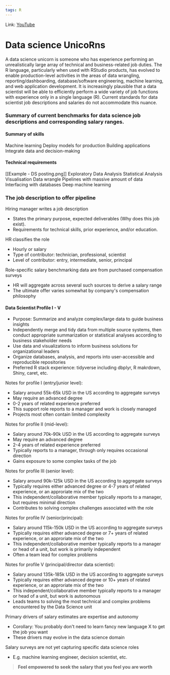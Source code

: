```yaml
---
tags: R
---
```

Link: [YouTube](https://www.youtube.com/watch?v=hg6UFv91_dg)

# Data science UnicoRns
A data science unicorn is someone who has experience performing an unrealistically large array of technical and business-related job duties. The R language, particularly when used with RStudio products, has evolved to enable production-level activities in the areas of data wrangling, reporting/dashboarding, database/software engineering, machine learning, and web application development. It is increasingly plausible that a data scientist will be able to efficiently perform a wide variety of job functions with experience only in a single language (R). Current standards for data scientist job descriptions and salaries do not accommodate this nuance.

### Summary of current benchmarks for data science job descriptions and corresponding salary ranges.

#### Summary of skills
Machine learning
Deploy models for production
Building applications
Integrate data and decision-making

#### Technical requirements
[[Example - DS posting.png]]
Exploratory Data Analysis
Statistical Analysis
Visualisation
Data wrangle
Pipelines with massive amount of data
Interfacing with databases
Deep machine learning

### The job description to offer pipeline
Hiring manager writes a job description
* States the primary purpose, expected deliverables (Why does this job exist).
* Requirements for technical skills, prior experience, and/or education.

HR classifies the role
* Hourly or salary
* Type of contributor: technician, professional, scientist
* Level of contributor: entry, intermediate, senior, principal

Role-specific salary benchmarking data are from purchased compensation surveys
* HR will aggregate across several such sources to derive a salary range
* The ultimate offer varies somewhat by company's compensation philosophy

#### Data Scientist Profile I - V
* Purpose: Summarize and analyze complex/large data to guide business insights
* Independently merge and tidy data from multiple source systems, then conduct appropriate summarization or statistical analyses according to business stakeholder needs
* Use data and visualizations to inform business solutions for organizational leaders
* Organize databases, analysis, and reports into user-accessible and reproducible repositories
* Preferred R stack experience: tidyverse including dbplyr, R makrdown, Shiny, caret, etc.

Notes for profile I (entry/junior level):
* Salary around 55k-65k USD in the US according to aggregate surveys
* May require an advanced degree
* 0-2 years of related experience preferred
* This support role reports to a manager and work is closely managed
* Projects most often contain limited complexity

Notes for profile II (mid-level):
* Salary around 70k-90k USD in the US according to aggregate surveys
* May require an advanced degree
* 2-4 years of related experience preferred
* Typically reports to a manager, through only requires occasional direction
* Gains exposure to some complex tasks of the job

Notes for profile III (senior level):
* Salary around 90k-125k USD in the US according to aggregate surveys
* Typically requires either advanced degree or 4-7 years of related experience, or an approriate mix of the two
* This independent/collaborative member typically reports to a manager, but requires minimal direction
* Contributes to solving complex challenges associated with the role

Notes for profile IV (senior/principal):
* Salary around 115k-150k USD in the US according to aggregate surveys
* Typically requires either advanced degree or 7+ years of related experience, or an approriate mix of the two
* This independent/collaborative member typically reports to a manager or head of a unit, but work is primarily independent
* Often a team lead for complex problems

Notes for profile V (principal/director data scientist):
* Salary around 135k-185k USD in the US according to aggregate surveys
* Typically requires either advanced degree or 10+ years of related experience, or an approriate mix of the two
* This independent/collaborative member typically reports to a manager or head of a unit, but work is autonomous
* Leads teams to solving the most technical and complex problems encountered by the Data Science unit

Primary drivers of salary estimates are expertise and autonomy
* Corollary: You probably don't need to learn fancy new language X to get the job you want
* These drivers may evolve in the data science domain

Salary surveys are not yet capturing specific data science roles
* E.g. machine learning engineer, decision scientist, etc.

> **Feel empowered to seek the salary that you feel you are worth**